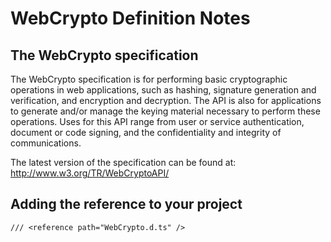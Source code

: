 #  WebCrypto Definition Notes

## The WebCrypto specification

The WebCrypto specification is for performing basic cryptographic operations in
web applications, such as hashing, signature generation and verification, and
encryption and decryption. The API is also for applications to generate and/or
manage the keying material necessary to perform these operations. Uses for this
API range from user or service authentication, document or code signing, and the confidentiality and integrity of communications.

The latest version of the specification can be found at: http://www.w3.org/TR/WebCryptoAPI/

## Adding the reference to your project

```
/// <reference path="WebCrypto.d.ts" />
```
